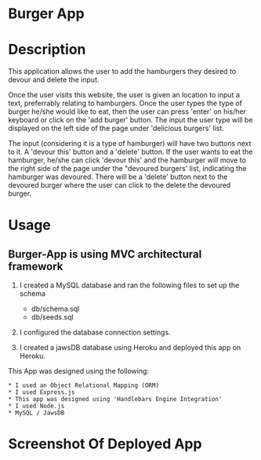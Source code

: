 # Burger App

# Description

This application allows the user to add the hamburgers they desired to devour and delete the input. 

Once the user visits this website, the user is given an location to input a text, preferrably relating to hamburgers. Once the user types the type of burger he/she would like to eat, then the user can press 'enter' on his/her keyboard or click on the 'add burger' button. The input the user type will be displayed on the left side of the page under 'delicious burgers' list. 

The input (considering it is a type of hamburger) will have two buttons next to it. A 'devour this' button and a 'delete' button. If the user wants to eat the hamburger, he/she can click 'devour this' and the hamburger will move to the right side of the page under the "devoured burgers' list, indicating the hamburger was devoured. There will be a 'delete' button next to the devoured burger where the user can click to the delete the devoured burger. 

# Usage

<h2>Burger-App is using MVC architectural framework</h2>

1. I created a MySQL database and ran the following files to set up the schema
    * db/schema.sql
    * db/seeds.sql

2. I configured the database connection settings.

3. I created a jawsDB database using Heroku and deployed this app on Heroku.


This App was designed using the following:

    * I used an Object Relational Mapping (ORM)
    * I used Express.js
    * This app was designed using 'Handlebars Engine Integration'
    * I used Node.js
    * MySQL / JawsDB

# Screenshot Of Deployed App


